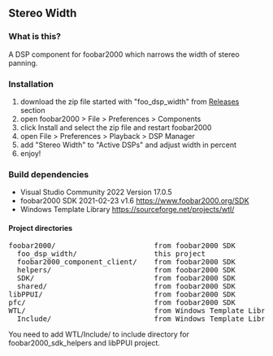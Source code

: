 ## Stereo Width

### What is this?
A DSP component for foobar2000 which narrows the width of stereo panning.

### Installation
1. download the zip file started with "foo_dsp_width" from [Releases](https://github.com/h1data/foo_dsp_width/releases/latest) section 
2. open foobar2000 > File > Preferences > Components
3. click Install and select the zip file and restart foobar2000
4. open File > Preferences > Playback > DSP Manager
5. add "Stereo Width" to "Active DSPs" and adjust width in percent
6. enjoy!

### Build dependencies
- Visual Studio Community 2022 Version 17.0.5
- foobar2000 SDK 2021-02-23 v1.6 https://www.foobar2000.org/SDK
- Windows Template Library https://sourceforge.net/projects/wtl/

#### Project directories
<pre>
foobar2000/                       from foobar2000 SDK
  foo_dsp_width/                  this project
  foobar2000_component_client/    from foobar2000 SDK
  helpers/                        from foobar2000 SDK
  SDK/                            from foobar2000 SDK
  shared/                         from foobar2000 SDK
libPPUI/                          from foobar2000 SDK
pfc/                              from foobar2000 SDK
WTL/                              from Windows Template Library
  Include/                        from Windows Template Library
</pre>
You need to add WTL/Include/ to include directory for foobar2000_sdk_helpers and libPPUI project.
